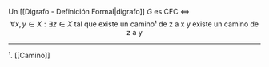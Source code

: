 Un [[Digrafo - Definición Formal|digrafo]] $G$ es CFC ⇔$$∀x,y∈X:∃z∈X\text{ tal que existe un camino¹ de z a x y existe un camino de z a y}$$
***
¹. [[Camino]]
